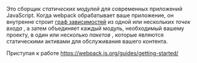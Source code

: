 Это сборщик _статических модулей_ для современных приложений JavaScript. Когда webpack обрабатывает ваше приложение, он внутренне строит [граф зависимостей](https://webpack.js.org/concepts/dependency-graph/) из одной или нескольких _точек входа_ , а затем объединяет каждый модуль, необходимый вашему проекту, в один или несколько _пакетов_ , которые являются статическими активами для обслуживания вашего контента.

Приступая к работе https://webpack.js.org/guides/getting-started/